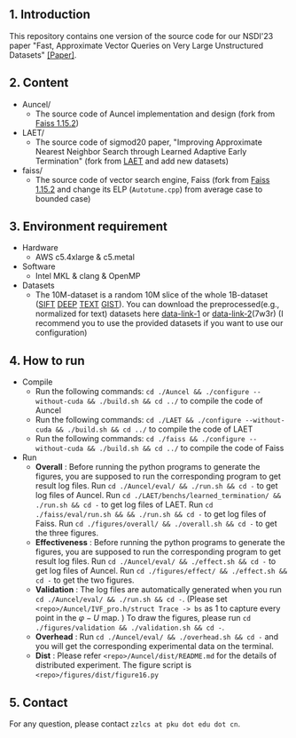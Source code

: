 ## 1. Introduction<br>
This repository contains one version of the source code for our NSDI'23 paper "Fast, Approximate Vector Queries on Very Large Unstructured Datasets" [[Paper]](https://www.usenix.org/conference/nsdi23/presentation/zhang-zili-0).


## 2. Content<br>

- Auncel/<br>
    - The source code of Auncel implementation and design (fork from [Faiss 1.15.2](https://github.com/facebookresearch/faiss/tree/v1.5.2))
- LAET/<br>
    - The source code of sigmod20 paper, "Improving Approximate Nearest Neighbor Search through Learned Adaptive Early Termination" (fork from [LAET](https://github.com/efficient/faiss-learned-termination) and add new datasets)
- faiss/<br>
    - The source code of vector search engine, Faiss (fork from [Faiss 1.15.2](https://github.com/facebookresearch/faiss/tree/v1.5.2) and change its ELP (`Autotune.cpp`) from average case to bounded case)

## 3. Environment requirement<br>

- Hardware<br>
  - AWS c5.4xlarge & c5.metal<br>
- Software<br>
  - Intel MKL & clang & OpenMP<br>
- Datasets<br>  
    - The 10M-dataset is a random 10M slice of the whole 1B-dataset ([SIFT](http://corpus-texmex.irisa.fr/) [DEEP](https://research.yandex.com/datasets/biganns) [TEXT](https://big-ann-benchmarks.com/) [GIST](http://corpus-texmex.irisa.fr/)). You can download the preprocessed(e.g., normalized for text) datasets here [data-link-1](https://disk.pku.edu.cn/#/link/A872A42BA875127DB9DC940A6557B1E6) or [data-link-2](https://pan.baidu.com/s/13HuAqeyTXWduBopm22187g)(7w3r) (I recommend you to use the provided datasets if you want to use our configuration)

## 4. How to run<br>

- Compile<br>
    - Run the following commands: `cd ./Auncel && ./configure --without-cuda && ./build.sh && cd ../` to compile the code of Auncel
    - Run the following commands: `cd ./LAET && ./configure --without-cuda && ./build.sh && cd ../` to compile the code of LAET
    - Run the following commands: `cd ./faiss && ./configure --without-cuda && ./build.sh && cd ../` to compile the code of Faiss
- Run
    - **Overall** : Before running the python programs to generate the figures, you are supposed to run the corresponding program to get result log files. Run `cd ./Auncel/eval/ && ./run.sh && cd -` to get log files of Auncel.
    Run `cd ./LAET/benchs/learned_termination/ && ./run.sh && cd -` to get log files of LAET. Run `cd ./faiss/eval/run.sh && && ./run.sh && cd -` to get log files of Faiss. 
    Run `cd ./figures/overall/ && ./overall.sh && cd -` to get the three figures.
    - **Effectiveness** : Before running the python programs to generate the figures, you are supposed to run the corresponding program to get result log files. Run `cd ./Auncel/eval/ && ./effect.sh && cd -` to get log files of Auncel.
    Run `cd ./figures/effect/ && ./effect.sh && cd -` to get the two figures.
    - **Validation** : The log files are automatically generated when you run `cd ./Auncel/eval/ && ./run.sh && cd -`. 
    (Please set `<repo>/Auncel/IVF_pro.h/struct Trace -> bs` as 1 to capture every point in the $\varphi - U$ map. ) 
    To draw the figures, please run `cd ./figures/validation && ./validation.sh && cd -`.
    - **Overhead** : Run `cd ./Auncel/eval/ && ./overhead.sh && cd -` and you will get the corresponding experimental data on the terminal.
    - **Dist** : Please refer `<repo>/Auncel/dist/README.md` for the details of distributed experiment. The figure script is `<repo>/figures/dist/figure16.py`

## 5. Contact<br>

For any question, please contact  `zzlcs at pku dot edu dot cn`.
